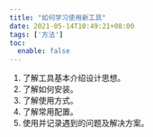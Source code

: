 ```yaml
---
title: "如何学习使用新工具"
date: 2021-05-14T10:49:21+08:00
tags: ['方法']
toc:
  enable: false
---
```


1. 了解工具基本介绍设计思想。
2. 了解如何安装。
3. 了解使用方式。
4. 了解常用配置。
5. 使用并记录遇到的问题及解决方案。
